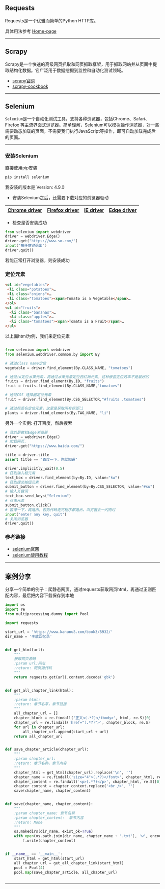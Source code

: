 ## Requests
Requests是一个优雅而简单的Python HTTP库。

具体用法参考 [Home-page](https://requests.readthedocs.io/en/latest/)

---
## Scrapy
Scrapy是一个快速的高级网页抓取和网页抓取框架，用于抓取网站并从页面中提取结构化数据。它广泛用于数据挖掘到监控和自动化测试领域。
- [scrapy官网](https://docs.scrapy.org/)
- [scrapy-cookbook](https://scrapy-cookbook.readthedocs.io/zh_CN/latest/index.html)

---
## Selenium
`Selenium`是一个自动化测试工具，支持各种浏览器，包括Chrome、Safari、Firefox 等主流界面式浏览器。简单理解，Selenium可以模拟操作浏览器，对一些需要动态加载的页面，不需要我们执行JavaScript等操作，即可自动加载完成后的页面。

---
### 安装Selenium
直接使用pip安装
```bash
pip install selenium
```
我安装的版本是 Version: 4.9.0

- 安装Selenium之后，还需要下载对应的浏览器驱动

 [Chrome driver](https://sites.google.com/a/chromium.org/chromedriver/home) | [Firefox driver](https://github.com/mozilla/geckodriver/releases) | [IE driver](https://github.com/mozilla/geckodriver/releases) | [Edge driver](https://developer.microsoft.com/en-us/microsoft-edge/tools/webdriver) 
:---:|:---:|:---:|:---:

- 检查是否安装成功

```python
from selenium import webdriver
driver = webdriver.Edge()
driver.get("https://www.so.com/")
input("按任意键退出")
driver.quit()
```
若能正常打开浏览器，则安装成功

### 定位元素

```html
<ol id="vegetables">
 <li class="potatoes">…
 <li class="onions">…
 <li class="tomatoes"><span>Tomato is a Vegetable</span>…
</ol>
<ul id="fruits">
  <li class="bananas">…
  <li class="apples">…
  <li class="tomatoes"><span>Tomato is a Fruit</span>…
</ul>

```
以上面html为例，我们来定位元素
```python

from selenium import webdriver
from selenium.webdriver.common.by import By

# 通过class name定位
vegetable = driver.find_element(By.CLASS_NAME, "tomatoes")

# 通过id定位水果元素，再通过水果元素定位西红柿元素，这种嵌套定位效率不是最好的
fruits = driver.find_element(By.ID, "fruits")
fruit = fruits.find_element(By.CLASS_NAME,"tomatoes")

# 通过CSS 选择器定位元素
fruit = driver.find_element(By.CSS_SELECTOR,"#fruits .tomatoes")

# 通过标签名定位元素，这里是获取所有标签li   
plants = driver.find_elements(By.TAG_NAME, "li")


```

另外一个实例: 打开百度，然后搜索

```python
# 我的是微软Edge浏览器
driver = webdriver.Edge()
# 加载网页.
driver.get("https://www.baidu.com/")

title = driver.title
assert title == "百度一下，你就知道"

driver.implicitly_wait(0.5)
# 获取输入框元素
text_box = driver.find_element(by=By.ID, value="kw")
# 获取提交按钮元素
submit_button = driver.find_element(by=By.CSS_SELECTOR, value="#su")
# 输入关键词
text_box.send_keys("Selenium")
# 点击元素
submit_button.click()
# 暂停一下，再退出，否则代码走完程序都退出，浏览器会一闪而过
input("enter any key, quit")
# 关闭浏览器
driver.quit()
```


### 参考链接
- [selenium官网](https://www.selenium.dev/documentation/)
- [selenium使用教程](https://pythondjango.cn/python/tools/7-python_selenium/)

---

## 案例分享
分享一个简单的例子：爬静态网页，通过requests获取网页html，再通过正则匹配内容，最后把内容下载保存到本地


```python
import os
import re
from multiprocessing.dummy import Pool

import requests

start_url = 'https://www.kanunu8.com/book3/5932/'
dir_name = '李敖回忆录'


def get_html(url):
    """
    获取网页源码
    :param url:网址
    :return: 网页源代码
    """
    return requests.get(url).content.decode('gbk')


def get_all_chapter_link(html):
    """
    :param html:
    :return: 章节名草，章节链接
    """
    all_chapter_url = []
    chapter_block = re.findall('正文<(.*?)</tbody>', html, re.S)[0]
    chapter_url = re.findall('href="(.*?)">', chapter_block, re.S)
    for url in chapter_url:
        all_chapter_url.append(start_url + url)
    return all_chapter_url


def save_chapter_article(chapter_url):
    """
    :param chapter_url:
    :return: 章节名称，章节内容
    """
    chapter_html = get_html(chapter_url).replace('\n', '')
    chapter_name = re.findall('size="4">(.*?)</font>', chapter_html, re.S)[0]
    chapter_content = re.findall('<p>(.*?)</p>', chapter_html, re.S)[0]
    chapter_content = chapter_content.replace('<br />', '')
    save(chapter_name, chapter_content)


def save(chapter_name, chapter_content):
    """
    :param chapter_name: 章节名草
    :param chapter_content:  章节内容
    :return: None
    """
    os.makedirs(dir_name, exist_ok=True)
    with open(os.path.join(dir_name, chapter_name + '.txt'), 'w', encoding='utf-8') as f:
        f.write(chapter_content)


if __name__ == '__main__':
    start_html = get_html(start_url)
    all_chapter_url = get_all_chapter_link(start_html)
    pool = Pool(4)
    pool.map(save_chapter_article, all_chapter_url)
    
```
---
